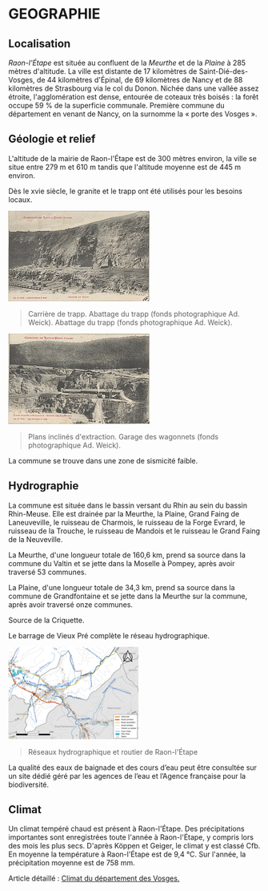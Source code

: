 # GEOGRAPHIE

## Localisation

*Raon-l'Étape* est située au confluent de la *Meurthe* et de la *Plaine* à 285 mètres d'altitude. La ville est distante de 17 kilomètres de Saint-Dié-des-Vosges, de 44 kilomètres d'Épinal, de 69 kilomètres de Nancy et de 88 kilomètres de Strasbourg via le col du Donon. Nichée dans une vallée assez étroite, l'agglomération est dense, entourée de coteaux très boisés : la forêt occupe 59 % de la superficie communale. Première commune du département en venant de Nancy, on la surnomme la « porte des Vosges ».

## Géologie et relief

L'altitude de la mairie de Raon-l'Étape est de 300 mètres environ, la ville se situe entre 279 m et 610 m tandis que l'altitude moyenne est de 445 m environ.

Dès le xvie siècle, le granite et le trapp ont été utilisés pour les besoins locaux.


![abattage](img/abbatage.jpg)

>Carrière de trapp.
Abattage du trapp (fonds photographique Ad. Weick).
Abattage du trapp
(fonds photographique Ad. Weick).

![plan](img/plan.jpg)

>Plans inclinés d'extraction. Garage des wagonnets (fonds photographique Ad. Weick).

La commune se trouve dans une zone de sismicité faible.

## Hydrographie

La commune est située dans le bassin versant du Rhin au sein du bassin Rhin-Meuse. Elle est drainée par la Meurthe, la Plaine, Grand Faing de Laneuveville, le ruisseau de Charmois, le ruisseau de la Forge Evrard, le ruisseau de la Trouche, le ruisseau de Mandois et le ruisseau le Grand Faing de la Neuveville.

La Meurthe, d'une longueur totale de 160,6 km, prend sa source dans la commune du Valtin et se jette dans la Moselle à Pompey, après avoir traversé 53 communes.

La Plaine, d'une longueur totale de 34,3 km, prend sa source dans la commune de Grandfontaine et se jette dans la Meurthe sur la commune, après avoir traversé onze communes.

Source de la Criquette.

Le barrage de Vieux Pré complète le réseau hydrographique.

![carte](img/carte.jpg)

>Réseaux hydrographique et routier de Raon-l'Étape

La qualité des eaux de baignade et des cours d’eau peut être consultée sur un site dédié géré par les agences de l’eau et l’Agence française pour la biodiversité.

## Climat


Un climat tempéré chaud est présent à Raon-l'Étape. Des précipitations importantes sont enregistrées toute l'année à Raon-l'Étape, y compris lors des mois les plus secs. D'après Köppen et Geiger, le climat y est classé Cfb. En moyenne la température à Raon-l'Étape est de 9,4 °C. Sur l'année, la précipitation moyenne est de 758 mm.

Article détaillé : [Climat du département des Vosges.](https://fr.wikipedia.org/wiki/Climat_du_d%C3%A9partement_des_Vosges)